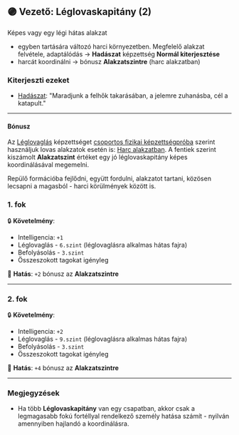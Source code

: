 ## 🟣 Vezető: Léglovaskapitány (2)

Képes vagy egy légi hátas alakzat
- egyben tartására változó harci környezetben. Megfelelő alakzat felvétele, adaptálódás  → **Hadászat** képzettség **Normál kiterjesztése**
- harcát koordinálni → bónusz **Alakzatszintre** (harc alakzatban)

### Kiterjeszti ezeket

- [Hadászat](../kepzettsegek.primer.altalanos/hadaszat.md): "Maradjunk a felhők takarásában, a jelemre zuhanásba, cél a katapult."

---
#### Bónusz

Az [Léglovaglás](../kepzettsegek.szekunder/leglovaglas.md) képzettséget [csoportos fizikai képzettségpróba](../037_01_csoportos_kepzettsegproba.md#️-1-csoportos-fizikai-képzettségpróba) szerint használjuk lovas alakzatok esetén is: [Harc alakzatban](../065_03_harc_alakzatban.md). A fentiek szerint kiszámolt **Alakzatszint** értéket egy jó léglovaskapitány képes koordinálásával megemelni.

Repülő formációba fejlődni, együtt fordulni, alakzatot tartani, közösen lecsapni a magasból - harci körülmények között is.

### 1. fok

🔒 **Követelmény**:
- Intelligencia: `+1`
- Léglovaglás - `6.szint` (léglovaglásra alkalmas hátas fajra)
- Befolyásolás - `3.szint`
- Összeszokott tagokat igényleg

🌟 **Hatás**: `+2` bónusz az **Alakzatszintre**

---
### 2. fok

🔒 **Követelmény**:
- Intelligencia: `+2`
- Léglovaglás - `9.szint` (léglovaglásra alkalmas hátas fajra)
- Befolyásolás - `3.szint`
- Összeszokott tagokat igényleg

🌟 **Hatás**: `+4` bónusz az **Alakzatszintre**

---
### Megjegyzések

- Ha több **Léglovaskapitány** van egy csapatban, akkor csak a legmagasabb fokú fortéllyal rendelkező személy hatása számít - nyilván amennyiben hajlandó a koordinálásra.

